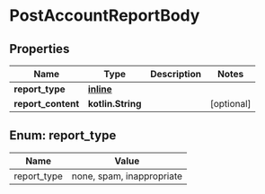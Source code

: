 
# PostAccountReportBody

## Properties
Name | Type | Description | Notes
------------ | ------------- | ------------- | -------------
**report_type** | [**inline**](#Report_typeEnum) |  | 
**report_content** | **kotlin.String** |  |  [optional]


<a name="Report_typeEnum"></a>
## Enum: report_type
Name | Value
---- | -----
report_type | none, spam, inappropriate



